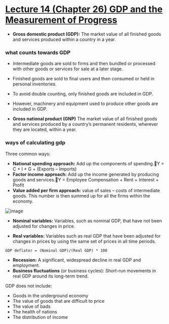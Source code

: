 # [Lecture 14 (Chapter 26) GDP and the Measurement of Progress](https://github.com/Hanif-K-Musaheb/Year-2-CompSci-Notes/blob/main/Econ/econ.md)

 - **Gross domestic product (GDP):** The market value of all finished goods and services produced within a country in a year.

### what counts towards GDP
 - Intermediate goods are sold to firms and then bundled or processed with other goods or services for sale at a later stage.
 - Finished goods are sold to final users and then consumed or held in personal inventories.
 - To avoid double counting, only finished goods are included in GDP.
 - However, machinery and equipment used to produce other goods are included in GDP.

 - **Gross national product (GNP)** The market value of all finished goods and services produced by a country’s permanent residents, wherever they are located, within a year.

### ways of calculating gdp
Three common ways:
 - **National spending approach:** Add up the components of spending.Y = C + I + G + (Exports – Imports)
 - **Factor income approach:** Add up the income generated by producing goods and services.Y = Employee Compensation + Rent + Interest + Profit
 - **Value added per firm approach:** value of sales – costs of intermediate goods. This number is then summed up for all the firms within the economy.
   
![image](https://github.com/user-attachments/assets/8fc65f80-28c1-4fbc-b215-7b16ce308d17)

 - **Nominal variables:** Variables, such as nominal GDP, that have not been adjusted for changes in price.

 - **Real variables:** Variables such as real GDP that have been adjusted for changes in prices by using the same set of prices in all time periods.

``` GDP deflator = (Nominal GDP)/(Real GDP) * 100 ```

 - **Recession:** A significant, widespread decline in real GDP and employment.
 - **Business fluctuations** (or business cycles): Short-run movements in real GDP around its long-term trend.

GDP does not include:
 - Goods in the underground economy
 - The value of goods that are difficult to price
 - The value of bads
 - The health of nations
 - The distribution of income

